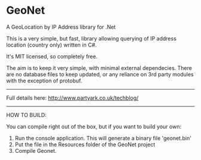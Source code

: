 GeoNet
======

A GeoLocation by IP Address library for .Net

This is a very simple, but fast, library allowing querying of IP address location (country only) written in C#.

It's MIT licensed, so completely free.

The aim is to keep it very simple, with minimal external dependecies. There are no database files to keep updated, or any reliance on 3rd party modules with the exception of protobuf.

-------------

Full details here: http://www.partyark.co.uk/techblog/

-------------

HOW TO BUILD:

You can compile right out of the box, but if you want to build your own:
1. Run the console application. This will generate a binary file 'geonet.bin'
2. Put the file in the Resources folder of the GeoNet project
3. Compile Geonet.
